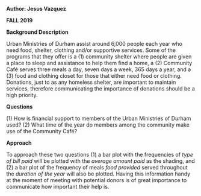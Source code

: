 **Author: Jesus Vazquez**

**FALL 2019**

**Background Description**

Urban Ministries of Durham assist around 6,000 people each year who need food, shelter, clothing and/or supportive services. Some of the programs that they offer is a (1) community shelter where people are given a place to sleep and assistance to help them find a home, a (2) Community Café serves three meals a day, seven days a week, 365 days a year, and a (3) food and clothing closet for those that either need food or clothing. Donations, just to as any homeless shelter, are important to maintain services, therefore communicating the importance of donations should be a high priority.

**Questions** 

(1) How is financial support to members of the Urban Ministries of Durham used?
(2) What time of the year do members among the community make use of the Community Café?

**Approach**

To approach these two questions (1) a bar plot with the frequencies of *type of bill paid* will be plotted with the *average amount paid* as the shading, and (2) a bar plot of the frequency of meals *food provided* served throughout the *duration of the year* will also be plotted. Having this information handy at the moment of meeting with potential donors is of great importance to communicate how important their help is.
